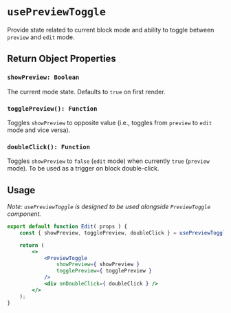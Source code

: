 # `usePreviewToggle` #

Provide state related to current block mode and ability to toggle between `preview` and `edit` mode.

## Return Object Properties ##

### `showPreview: Boolean` ###
The current mode state. Defaults to `true` on first render.

### `togglePreview(): Function` ###
Toggles `showPreview` to opposite value (i.e., toggles from `preview` to `edit` mode and vice versa).

### `doubleClick(): Function` ###
Toggles `showPreview` to `false` (`edit` mode) when currently `true` (`preview` mode). To be used as a trigger on block double-click.

## Usage ##

*Note: `usePreviewToggle` is designed to be used alongside `PreviewToggle` component.*

```jsx
export default function Edit( props ) {
	const { showPreview, togglePreview, doubleClick } = usePreviewToggle();

	return (
		<>
			<PreviewToggle
				showPreview={ showPreview }
				togglePreview={ togglePreview }
			/>
			<div onDoubleClick={ doubleClick } />
		</>
	);
}
```
